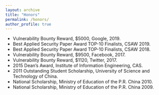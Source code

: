 ```yaml
---
layout: archive
title: "Honors"
permalink: /honors/
author_profile: true
---
```


<ul>  
<li>Vulnerability Bounty Reward, $5000, Google, 2019.</li>
<li>Best Applied Security Paper Award TOP-10 Finalists, CSAW 2019.</li>
<li>Best Applied Security Paper Award TOP-10 Finalists, CSAW 2018.</li>
<li>Vulnerability Bounty Reward, $9500, Facebook, 2017.</li>
<li>Vulnerability Bounty Reward, $1120, Twitter, 2017.</li>
<li>2015 Dean’s Award, Institute of Information Engineering, CAS.</li>
<li>2011 Outstanding Student Scholarship, University of Science and Technology of China.</li>
<li>National Scholarship, Ministry of Education of the P.R. China 2010.</li>
<li>National Scholarship, Ministry of Education of the P.R. China 2009.</li>
</ul>
